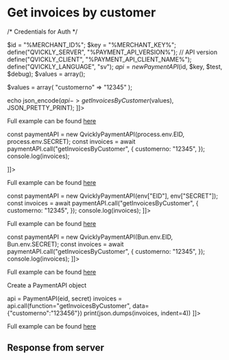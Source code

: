 # Get invoices by customer

<include from="Snippets-PaymentAPI.md" element-id="snippet-header"></include>

<tabs>
    <tab title="%code-json%">
<code-block lang="json">
<![CDATA[
{
    "credentials": {
        "id": "%MERCHANT_ID%",
        "hash": "c71a6258f48fc0fc84b7ce0e015d234f37433ed803891804e785c543f63d42cc568c937cda0691cf5e07e3af921211a771c90a9c0768ad1e8c13e2f3b0817e7d",
        "version": "%PAYMENT_API_VERSION%",
        "client": "%PAYMENT_API_CLIENT_NAME%",
        "language": "sv",
        "time": 1714933435.862255
    },
    "data": {
        "customerno": "12345"
    },
    "function": "getInvoicesByCustomer"
}
]]>
</code-block>
    </tab>

<tab title="%code-phplegacy%">
<code-block lang="PHP">
<![CDATA[
<?php
include('../PaymentAPI.php');
$test = true;
$debug = false;

/* Credentials for Auth */

$id = "%MERCHANT_ID%";
$key = "%MERCHANT_KEY%";
define("QVICKLY_SERVER", "%PAYMENT_API_VERSION%"); // API version
define("QVICKLY_CLIENT", "%PAYMENT_API_CLIENT_NAME%");
define("QVICKLY_LANGUAGE", "sv");
$api = new PaymentAPI($id, $key, $test, $debug);
$values = array();

$values = array(
    "customerno" => "12345"
);

echo json_encode($api->getInvoicesByCustomer($values), JSON_PRETTY_PRINT);
]]>
</code-block>

Full example can be found [here](https://github.com/Billmate/QvicklyAPISamples/blob/main/PHP.Legacy/examples/getInvoicesByCustomer.php)

</tab>

<tab title="%code-node%">
<code-block lang="javascript">
<![CDATA[
import { QvicklyPaymentAPI } from "../../PaymentAPI.js";

const paymentAPI = new QvicklyPaymentAPI(process.env.EID, process.env.SECRET);
const invoices = await paymentAPI.call("getInvoicesByCustomer", {
    customerno: "12345",
});
console.log(invoices);

]]>
</code-block>

Full example can be found [here](https://github.com/Billmate/QvicklyAPISamples/blob/main/Node.JS/examples/PaymentAPI/getInvoicesByCustomer.js)

</tab>

<tab title="%code-deno%">
<code-block lang="javascript">
<![CDATA[
import {QvicklyPaymentAPI, env} from "../../PaymentAPI.ts";

const paymentAPI = new QvicklyPaymentAPI(env["EID"], env["SECRET"]);
const invoices = await paymentAPI.call("getInvoicesByCustomer", {
    customerno: "12345",
});
console.log(invoices);
]]>
</code-block>

Full example can be found [here](https://github.com/Billmate/QvicklyAPISamples/blob/main/Deno/examples/PaymentAPI/getInvoicesByCustomer.ts)

</tab>

<tab title="%code-bun%">
<code-block lang="javascript">
<![CDATA[
import QvicklyPaymentAPI from "../../PaymentAPI";

const paymentAPI = new QvicklyPaymentAPI(Bun.env.EID, Bun.env.SECRET);
const invoices = await paymentAPI.call("getInvoicesByCustomer", {
    customerno: "12345",
});
console.log(invoices);
]]>
</code-block>

Full example can be found [here](https://github.com/Billmate/QvicklyAPISamples/blob/main/Bun/examples/PaymentAPI/getInvoicesByCustomer.ts)

</tab>

  <tab title="%code-python%">
<code-block lang="Python">
<![CDATA[
from PaymentAPI import PaymentAPI

# Create a PaymentAPI object
api = PaymentAPI(eid, secret)
invoices = api.call(function="getInvoicesByCustomer", data={"customerno":"123456"})
print(json.dumps(invoices, indent=4))
]]>
</code-block>

Full example can be found [here](https://github.com/Billmate/QvicklyAPISamples/blob/main/Python/examples/PaymentAPI/getInvoicesByCustomer.py)

  </tab>
</tabs>

## Response from server
<code-block lang="json">
<![CDATA[
{
    "credentials": {
        "hash": "bc82dd1b1eb1de312e56ffd7b69687f826b3e684ee2c2af58fec870cfc8ab1c634e64d9e6bb7b5db51d19963de6b2846867d711b9cc2bed6bf61b1320d66a5b0",
        "logid": 1234567
    },
    "data": [
        {
            "Cart": {
                "Handling": {
                    "withouttax": "0",
                    "taxrate": "25"
                },
                "Shipping": {
                    "withouttax": "0",
                    "taxrate": "25"
                },
                "Total": {
                    "rounding": "0",
                    "withouttax": "10000",
                    "tax": "2500",
                    "withtax": "0"
                }
            },
            "PaymentData": {
                "method": "8",
                "currency": "SEK",
                "country": "SE",
                "language": "sv",
                "autoactivate": "0",
                "orderid": "123456",
                "status": "Cancelled",
                "paymentid_related": "",
                "accepturl": "https://example.com/accept",
                "cancelurl": "https://example.com/cancel",
                "returnmethod": "",
                "callbackurl": "https://example.com/callback",
                "alladdresses": "",
                "url": "https://api.billmate.se/invoice/12345/202405032367858ea08652bd62a7b0ab42569f24",
                "mexcCustomerinvoicesid": "1234567",
                "number": "12345",
                "duedate": "2024-05-09",
                "paiddate": "0000-00-00 00:00:00"
            },
            "Customer": {
                "nr": "123456",
                "pno": "550101-1018",
                "Billing": {
                    "firstname": "Tess",
                    "lastname": "T",
                    "type": "person",
                    "street": "Testgatan 1",
                    "street2": "",
                    "zip": "12345",
                    "city": "Testinge",
                    "country": "SE",
                    "phone": "0700000000",
                    "email": "test@example.com"
                },
                "Shipping": {
                    "firstname": "",
                    "lastname": "",
                    "type": "person",
                    "street": "",
                    "street2": "",
                    "zip": "",
                    "city": "",
                    "country": "",
                    "phone": ""
                },
                "companySigner": {
                    "pno": ""
                }
            },
            "Articles": [
                {
                    "artnr": "1",
                    "title": "Test",
                    "quantity": "1",
                    "aprice": "10000",
                    "discount": "0",
                    "withouttax": "10000",
                    "taxrate": "25"
                }
            ],
            "PaymentInfo": {
                "paymentdate": "2024-05-04",
                "paymentterms": "5",
                "yourreference": "",
                "ourreference": "",
                "projectname": "",
                "deliverymethod": "",
                "deliveryterms": "",
                "invoiceStatus": "",
                "balancedue": "0"
            }
        }
    ]
}
]]>
</code-block>

<include from="Snippets-Examples.md" element-id="snippet-footer"></include>